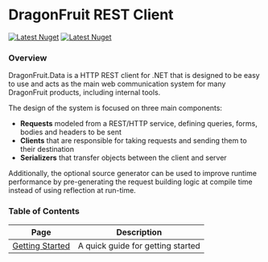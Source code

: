 # DragonFruit REST Client

[![Latest Nuget](https://img.shields.io/nuget/v/DragonFruit.Data?label=DragonFruit.Data&logo=nuget)](https://nuget.org/packages/DragonFruit.Data)
[![Latest Nuget](https://img.shields.io/nuget/v/DragonFruit.Data.Roslyn?label=DragonFruit.Data&logo=nuget)](https://nuget.org/packages/DragonFruit.Data.Roslyn)

### Overview

DragonFruit.Data is a HTTP REST client for .NET that is designed to be easy to use and acts as the main web communication system for many DragonFruit products, including internal tools.

The design of the system is focused on three main components:

- **Requests** modeled from a REST/HTTP service, defining queries, forms, bodies and headers to be sent
- **Clients** that are responsible for taking requests and sending them to their destination
- **Serializers** that transfer objects between the client and server

Additionally, the optional source generator can be used to improve runtime performance by pre-generating the request building logic at compile time instead of using reflection at run-time.

### Table of Contents

| Page                                                                | Description                                                              |
|---------------------------------------------------------------------|--------------------------------------------------------------------------|
| [Getting Started](/wiki/rest-client/getting-started  )              | A quick guide for getting started                                        |